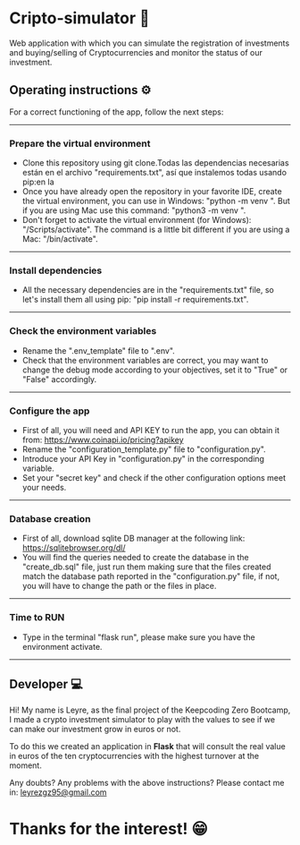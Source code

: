 # Cripto-simulator :money_with_wings:

Web application with which you can simulate the registration of investments and buying/selling of Cryptocurrencies and monitor the status of our investment.


## Operating instructions :gear:
For a correct functioning of the app, follow the next steps:
***
### Prepare the virtual environment
* Clone this repository using git clone.Todas las dependencias necesarias están en el archivo "requirements.txt", así que instalemos todas usando pip:en la 
* Once you have already open the repository in your favorite IDE, create the virtual environment, you can use in Windows: "python -m venv <virtual environment name>". But if you are using Mac use this command: "python3 -m venv <virtual environment name>". 
* Don't forget to activate the virtual environment (for Windows): "<virtual environment name>/Scripts/activate". The command is a little bit different if you are using a Mac: "<virtual environment name>/bin/activate".
***
### Install dependencies
* All the necessary dependencies are in the "requirements.txt" file, so let's install them all using pip: "pip install -r requirements.txt".
***
### Check the environment variables
* Rename the ".env_template" file to ".env".
* Check that the environment variables are correct, you may want to change the debug mode according to your objectives, set it to "True" or "False" accordingly. 
***
### Configure the app
* First of all, you will need and API KEY to run the app, you can obtain it from: https://www.coinapi.io/pricing?apikey
* Rename the "configuration_template.py" file to "configuration.py". 
* Introduce your API Key in "configuration.py" in the corresponding variable.
* Set your "secret key" and check if the other configuration options meet your needs.
***
### Database creation
* First of all, download sqlite DB manager at the following link: https://sqlitebrowser.org/dl/
* You will find the queries needed to create the database in the "create_db.sql" file, just run them making sure that the files created match the database path reported in the "configuration.py" file, if not, you will have to change the path or the files in place. 
***
### Time to RUN
* Type in the terminal "flask run", please make sure you have the environment activate. 
***
## Developer :computer:	
Hi! My name is Leyre, as the final project of the Keepcoding Zero Bootcamp, I made a crypto investment simulator to play with the values to see if we can make our investment grow in euros or not. 

To do this we created an application in **Flask** that will consult the real value in euros of the ten cryptocurrencies with the highest turnover at the moment.

Any doubts? Any problems with the above instructions? Please contact me in: leyrezgz95@gmail.com 

# Thanks for the interest! :grin:
